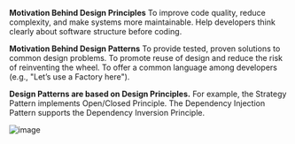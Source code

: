 **Motivation Behind Design Principles**
To improve code quality, reduce complexity, and make systems more maintainable.
Help developers think clearly about software structure before coding.

**Motivation Behind Design Patterns**
To provide tested, proven solutions to common design problems.
To promote reuse of design and reduce the risk of reinventing the wheel.
To offer a common language among developers (e.g., "Let’s use a Factory here").

**Design Patterns are based on Design Principles.**
For example, the Strategy Pattern implements Open/Closed Principle.
The Dependency Injection Pattern supports the Dependency Inversion Principle.

![image](https://github.com/user-attachments/assets/9557b028-d780-440c-8ee8-473d3547cbd9)
